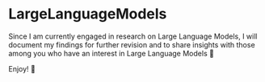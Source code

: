 # LargeLanguageModels

Since I am currently engaged in research on Large Language Models, I will document my findings for further revision and to share insights with those among you who have an interest in Large Language Models 🤗

Enjoy! 🥳
